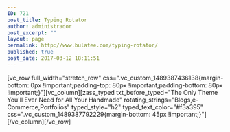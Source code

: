 ```yaml
---
ID: 721
post_title: Typing Rotator
author: administrador
post_excerpt: ""
layout: page
permalink: http://www.bulatee.com/typing-rotator/
published: true
post_date: 2017-03-12 18:11:51
---
```

[vc_row full_width="stretch_row" css=".vc_custom_1489387436138{margin-bottom: 0px !important;padding-top: 80px !important;padding-bottom: 80px !important;}"][vc_column][zass_typed txt_before_typed="The Only Theme You'll Ever Need for All Your Handmade" rotating_strings="Blogs,e-Commerce,Portfolios" typed_style="h2" typed_text_color="#f3a395" css=".vc_custom_1489387792229{margin-bottom: 45px !important;}"][/vc_column][/vc_row]